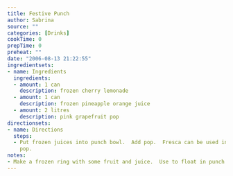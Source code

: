 ```yaml
---
title: Festive Punch
author: Sabrina
source: ""
categories: [Drinks]
cookTime: 0
prepTime: 0
preheat: ""
date: "2006-08-13 21:22:55"
ingredientsets:
- name: Ingredients
  ingredients:
  - amount: 1 can
    description: frozen cherry lemonade
  - amount: 1 can
    description: frozen pineapple orange juice
  - amount: 2 litres
    description: pink grapefruit pop
directionsets:
- name: Directions
  steps:
  - Put frozen juices into punch bowl.  Add pop.  Fresca can be used instead of grapefruit
    pop.
notes:
- Make a frozen ring with some fruit and juice.  Use to float in punch - looks nice.
---
```



